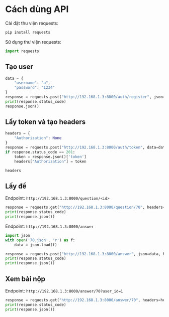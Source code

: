 # Cách dùng API

Cài đặt thu viện requests:

```bash
pip install requests
```

Sử dụng thư viện requests:

```python
import requests
```

## Tạo user

```python
data = {
    "username": "a",
    "password": "1234"
}
response = requests.post("http://192.168.1.3:8000/auth/register", json=data)
print(response.status_code)
response.json()
```

## Lấy token và tạo headers

```python
headers = {
    "Authorization": None
}
response = requests.post("http://192.168.1.3:8000/auth/token", data=data)
if response.status_code == 201:
    token = response.json()['token']
    headers["Authorization"] = token

headers
```

## Lấy đề

Endpoint: `http://192.168.1.3:8000/question/<id>`

```python
response = requests.get("http://192.168.1.3:8000/question/70", headers=headers)
print(response.status_code)
print(response.json())
```

Endpoint: `http://192.168.1.3:8000/answer`

```python
import json
with open('70.json', 'r') as f:
    data = json.load(f)

response = requests.post("http://192.168.1.3:8000/answer", json=data, headers=headers)
print(response.status_code)
print(response.json())
```

## Xem bài nộp

Endpoint: `http://192.168.1.3:8000/answer/70?user_id=1`

```python
response = requests.get("http://192.168.1.3:8000/answer/70", headers=headers)
print(response.status_code)
print(response.json())
```
